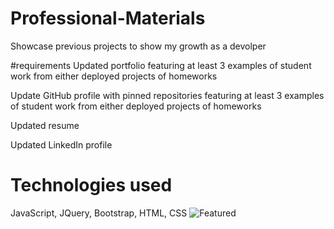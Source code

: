 # Professional-Materials
Showcase previous projects to show my growth as a devolper

#requirements
Updated portfolio featuring at least 3 examples of student work from either deployed projects of homeworks

Update GitHub profile with pinned repositories featuring at least 3 examples of student work from either deployed projects of homeworks

Updated resume

Updated LinkedIn profile

# Technologies used
JavaScript, JQuery, Bootstrap, HTML, CSS
![Featured](https://user-images.githubusercontent.com/88990996/150274607-f1505ea2-30c8-442a-a228-fd2efa71018f.png)
